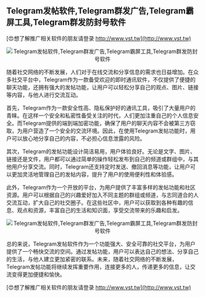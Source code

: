 ## **Telegram发帖软件,Telegram群发广告,Telegram霸屏工具,Telegram群发防封号软件**

[😍想了解推广相关软件的朋友请登录 http://www.vst.tw](http://www.vst.tw)

 <center><img src="https://vst.tw/MP4/tuiguang/png/0.png" alt="Telegram发帖软件,Telegram群发广告,Telegram霸屏工具,Telegram群发防封号软件"></center>

随着社交网络的不断发展，人们对于在线交流和分享信息的需求也日益增加。在众多社交平台中，Telegram作为一款备受欢迎的即时通讯软件，不仅提供了便捷的聊天功能，还拥有强大的发帖功能，让用户可以轻松分享自己的观点、图片、链接等内容，与他人进行交流互动。

首先，Telegram作为一款安全性高、隐私保护好的通讯工具，吸引了大量用户的青睐。在这样一个安全和私密性备受关注的时代，人们更加注重自己的个人信息安全。而Telegram提供的端到端加密功能，确保了用户的聊天内容不会被第三方窃取，为用户营造了一个安全的交流环境。因此，在使用Telegram发帖功能时，用户可以放心地分享自己的内容，不必担心信息泄露的风险。

其次，Telegram的发帖功能设计简洁易用，用户体验良好。无论是文字、图片、链接还是文件，用户都可以通过简单的操作轻松发布到自己的频道或群组中，与其他用户分享交流。同时，Telegram还支持定时发送、撤回消息等功能，让用户可以更加灵活地管理自己的发帖内容，提升了用户的使用便利性和体验感。

此外，Telegram作为一个开放的平台，为用户提供了丰富多样的发帖功能和社区资源。用户可以根据自己的兴趣爱好加入不同主题的群组或频道，与志同道合的人交流互动，扩大自己的社交圈子。在这些社区中，用户可以获取到各种有趣的信息、观点和资源，丰富自己的生活和知识面，享受交流带来的乐趣和启发。

 <center><img src="https://vst.tw/MP4/tuiguang/png/5.png" alt="Telegram发帖软件,Telegram群发广告,Telegram霸屏工具,Telegram群发防封号软件"></center>

总的来说，Telegram发帖软件作为一个功能强大、安全可靠的社交平台，为用户提供了一个畅快交流的空间。通过发帖功能，用户可以表达自己的想法、分享自己的生活，与他人建立更加紧密的联系。未来，随着社交网络的不断发展，Telegram发帖功能将继续发挥重要作用，连接更多的人，传递更多的信息，让交流变得更加便捷和愉快。

[😍想了解推广相关软件的朋友请登录 http://www.vst.tw](http://www.vst.tw)



